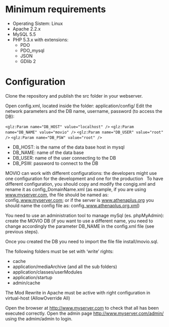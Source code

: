 
# Minimum requirements

* Operating Sistem: Linux
* Apache 2.2.x
* MySQL 5.5
* PHP 5.3.x with extensions:
   * PDO
   * PDO_mysql
   * JSON
   * GDlib 2

# Configuration
Clone the repository and publish the src folder in your webserver.

Open config.xml, located inside the folder: application/config/
Edit the network parameters and the DB name, username, password (to access the DB):
 

`<glz:Param name="DB_HOST" value="localhost" />`
`<glz:Param name="DB_NAME" value="movio" />`
`<glz:Param name="DB_USER" value="root" />`
`<glz:Param name="DB_PSW" value="root" />`
  

* DB_HOST: is the name of the data base host in mysql
* DB_NAME: name of the data base
* DB_USER: name of the user connecting to the DB
* DB_PSW: password to connect to the DB


MOVIO can work with different configurations: the developers might use one configuration for the development and one for the production  
To have different configuration, you should copy and modify the congig.xml and rename it as config_DomainName.xml (as example, if you are using www.myserver.com, the file should be named as: config_www.myserver.com; or if the server is www.athenaplus.org you should name the config file as: config_www.athenaplus.org.xml)


You need to use an administration tool to manage mySql (es. phpMyAdmin): create the MOVIO DB (if you want to use a different name, you need to change accordingly the parameter DB_NAME in the config.xml file (see previous steps).

Once you created the DB you need to import the file file install/movio.sql.

The following folders must be set with ‘write’ rights:

* cache
* application/mediaArchive (and all the sub folders)
* application/classes/userModules
* application/startup
* admin/cache


The Mod Rewrite in Apache must be active with right configuration in virtual-host (AllowOverride All)

Open the browser at http://www.myserver.com to check that all has been executed correctly.
Open the admin page http://www.myserver.com/admin/ using the admim/admin to login.

